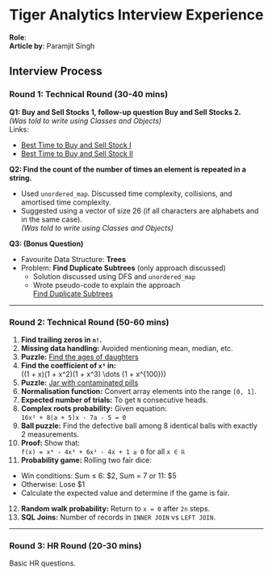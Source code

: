 # Tiger Analytics Interview Experience

**Role**: <br/>
**Article by**: Paramjit Singh<br/>

## Interview Process

### Round 1: Technical Round (30-40 mins)

**Q1: Buy and Sell Stocks 1, follow-up question Buy and Sell Stocks 2.**  
*(Was told to write using Classes and Objects)*  
Links:  
- [Best Time to Buy and Sell Stock I](https://leetcode.com/problems/best-time-to-buy-and-sell-stock/description/)  
- [Best Time to Buy and Sell Stock II](https://leetcode.com/problems/best-time-to-buy-and-sell-stock-ii/description/)  

**Q2: Find the count of the number of times an element is repeated in a string.**  
- Used `unordered_map`. Discussed time complexity, collisions, and amortised time complexity.  
- Suggested using a vector of size 26 (if all characters are alphabets and in the same case).  
*(Was told to write using Classes and Objects)*  

**Q3: (Bonus Question)**  
- Favourite Data Structure: **Trees**  
- Problem: **Find Duplicate Subtrees** (only approach discussed)  
  - Solution discussed using DFS and `unordered_map`  
  - Wrote pseudo-code to explain the approach  
[Find Duplicate Subtrees](https://leetcode.com/problems/find-duplicate-subtrees/description/)  

---

### Round 2: Technical Round (50-60 mins)

1. **Find trailing zeros in `n!`.**
2. **Missing data handling:** Avoided mentioning mean, median, etc.
3. **Puzzle:** [Find the ages of daughters](https://www.geeksforgeeks.org/puzzle-2-find-ages-of-daughters/)
4. **Find the coefficient of `x⁹` in:**  
   \((1 + x)(1 + x^2)(1 + x^3) \dots (1 + x^{100})\)  
5. **Puzzle:** [Jar with contaminated pills](https://www.geeksforgeeks.org/puzzle-7-find-the-jar-with-contaminated-pills/)
6. **Normalisation function:** Convert array elements into the range `[0, 1]`.
7. **Expected number of trials:** To get `N` consecutive heads.
8. **Complex roots probability:** Given equation:  
   `16x² + 8(a + 5)x - 7a - 5 = 0`
9. **Ball puzzle:** Find the defective ball among 8 identical balls with exactly 2 measurements.
10. **Proof:** Show that:  
   `f(x) = x⁴ - 4x³ + 6x² - 4x + 1 ≥ 0` for all `x ∈ ℝ`
11. **Probability game:** Rolling two fair dice:  
   - Win conditions: Sum ≤ 6: $2, Sum = 7 or 11: $5  
   - Otherwise: Lose $1  
   - Calculate the expected value and determine if the game is fair.
12. **Random walk probability:** Return to `x = 0` after `2n` steps.
13. **SQL Joins:** Number of records in `INNER JOIN` vs `LEFT JOIN`.

---

### Round 3: HR Round (20-30 mins)

Basic HR questions.
